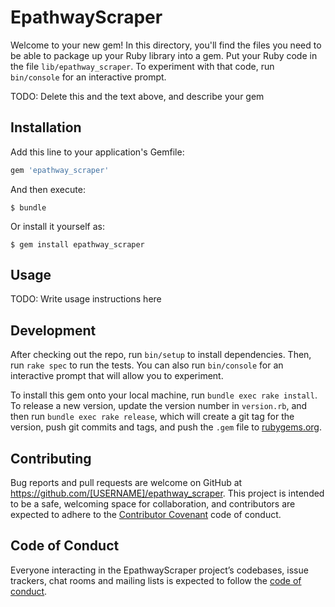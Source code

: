 # EpathwayScraper

Welcome to your new gem! In this directory, you'll find the files you need to be able to package up your Ruby library into a gem. Put your Ruby code in the file `lib/epathway_scraper`. To experiment with that code, run `bin/console` for an interactive prompt.

TODO: Delete this and the text above, and describe your gem

## Installation

Add this line to your application's Gemfile:

```ruby
gem 'epathway_scraper'
```

And then execute:

    $ bundle

Or install it yourself as:

    $ gem install epathway_scraper

## Usage

TODO: Write usage instructions here

## Development

After checking out the repo, run `bin/setup` to install dependencies. Then, run `rake spec` to run the tests. You can also run `bin/console` for an interactive prompt that will allow you to experiment.

To install this gem onto your local machine, run `bundle exec rake install`. To release a new version, update the version number in `version.rb`, and then run `bundle exec rake release`, which will create a git tag for the version, push git commits and tags, and push the `.gem` file to [rubygems.org](https://rubygems.org).

## Contributing

Bug reports and pull requests are welcome on GitHub at https://github.com/[USERNAME]/epathway_scraper. This project is intended to be a safe, welcoming space for collaboration, and contributors are expected to adhere to the [Contributor Covenant](http://contributor-covenant.org) code of conduct.

## Code of Conduct

Everyone interacting in the EpathwayScraper project’s codebases, issue trackers, chat rooms and mailing lists is expected to follow the [code of conduct](https://github.com/[USERNAME]/epathway_scraper/blob/master/CODE_OF_CONDUCT.md).
